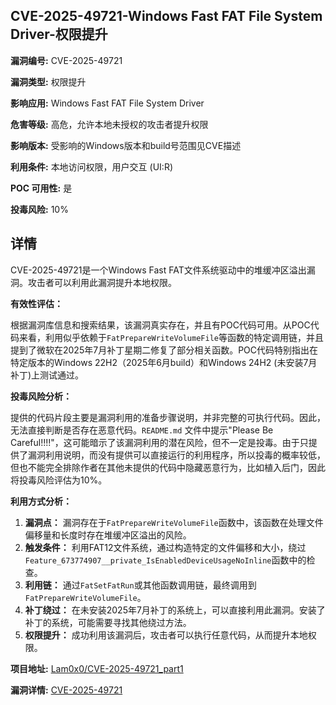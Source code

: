 ## CVE-2025-49721-Windows Fast FAT File System Driver-权限提升

**漏洞编号:** CVE-2025-49721

**漏洞类型:** 权限提升

**影响应用:** Windows Fast FAT File System Driver

**危害等级:** 高危，允许本地未授权的攻击者提升权限

**影响版本:** 受影响的Windows版本和build号范围见CVE描述

**利用条件:** 本地访问权限，用户交互 (UI:R) 

**POC 可用性:** 是

**投毒风险:** 10%

## 详情

CVE-2025-49721是一个Windows Fast FAT文件系统驱动中的堆缓冲区溢出漏洞。攻击者可以利用此漏洞提升本地权限。

**有效性评估：**

根据漏洞库信息和搜索结果，该漏洞真实存在，并且有POC代码可用。从POC代码来看，利用似乎依赖于`FatPrepareWriteVolumeFile`等函数的特定调用链，并且提到了微软在2025年7月补丁星期二修复了部分相关函数。POC代码特别指出在特定版本的Windows 22H2（2025年6月build）和Windows 24H2 (未安装7月补丁)上测试通过。

**投毒风险分析：**

提供的代码片段主要是漏洞利用的准备步骤说明，并非完整的可执行代码。因此，无法直接判断是否存在恶意代码。`README.md` 文件中提示"Please Be Careful!!!!"，这可能暗示了该漏洞利用的潜在风险，但不一定是投毒。由于只提供了漏洞利用说明，而没有提供可以直接运行的利用程序，所以投毒的概率较低，但也不能完全排除作者在其他未提供的代码中隐藏恶意行为，比如植入后门，因此将投毒风险评估为10%。

**利用方式分析：**

1.  **漏洞点：** 漏洞存在于`FatPrepareWriteVolumeFile`函数中，该函数在处理文件偏移量和长度时存在堆缓冲区溢出的风险。
2.  **触发条件：** 利用FAT12文件系统，通过构造特定的文件偏移和大小，绕过`Feature_673774907__private_IsEnabledDeviceUsageNoInline`函数中的检查。
3.  **利用链：** 通过`FatSetFatRun`或其他函数调用链，最终调用到`FatPrepareWriteVolumeFile`。
4.  **补丁绕过：** 在未安装2025年7月补丁的系统上，可以直接利用此漏洞。安装了补丁的系统，可能需要寻找其他绕过方法。
5.  **权限提升：** 成功利用该漏洞后，攻击者可以执行任意代码，从而提升本地权限。

**项目地址:** [Lam0x0/CVE-2025-49721_part1](https://github.com/Lam0x0/CVE-2025-49721_part1)

**漏洞详情:** [CVE-2025-49721](https://nvd.nist.gov/vuln/detail/CVE-2025-49721)